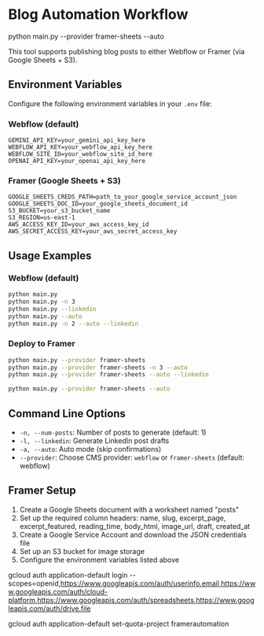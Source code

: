 # Blog Automation Workflow
python main.py --provider framer-sheets --auto

This tool supports publishing blog posts to either Webflow or Framer (via Google Sheets + S3).

## Environment Variables

Configure the following environment variables in your `.env` file:

### Webflow (default)
```
GEMINI_API_KEY=your_gemini_api_key_here
WEBFLOW_API_KEY=your_webflow_api_key_here
WEBFLOW_SITE_ID=your_webflow_site_id_here
OPENAI_API_KEY=your_openai_api_key_here
```

### Framer (Google Sheets + S3)
```
GOOGLE_SHEETS_CREDS_PATH=path_to_your_google_service_account_json
GOOGLE_SHEETS_DOC_ID=your_google_sheets_document_id
S3_BUCKET=your_s3_bucket_name
S3_REGION=us-east-1
AWS_ACCESS_KEY_ID=your_aws_access_key_id
AWS_SECRET_ACCESS_KEY=your_aws_secret_access_key
```

## Usage Examples

### Webflow (default)
```bash
python main.py
python main.py -n 3
python main.py --linkedin
python main.py --auto
python main.py -n 2 --auto --linkedin
```

### Deploy to Framer
```bash
python main.py --provider framer-sheets
python main.py --provider framer-sheets -n 3 --auto
python main.py --provider framer-sheets --auto --linkedin

python main.py --provider framer-sheets --auto
```

## Command Line Options

- `-n, --num-posts`: Number of posts to generate (default: 1)
- `-l, --linkedin`: Generate LinkedIn post drafts
- `-a, --auto`: Auto mode (skip confirmations)
- `--provider`: Choose CMS provider: `webflow` or `framer-sheets` (default: webflow)

## Framer Setup

1. Create a Google Sheets document with a worksheet named "posts"
2. Set up the required column headers: name, slug, excerpt_page, excerpt_featured, reading_time, body_html, image_url, draft, created_at
3. Create a Google Service Account and download the JSON credentials file
4. Set up an S3 bucket for image storage
5. Configure the environment variables listed above 

gcloud auth application-default login --scopes=openid,https://www.googleapis.com/auth/userinfo.email,https://www.googleapis.com/auth/cloud-platform,https://www.googleapis.com/auth/spreadsheets,https://www.googleapis.com/auth/drive.file

gcloud auth application-default set-quota-project framerautomation
